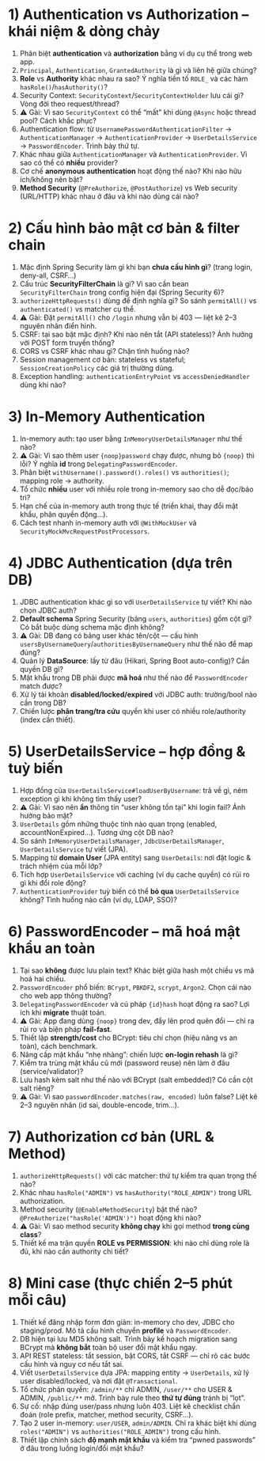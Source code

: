 # 1) Authentication vs Authorization – khái niệm & dòng chảy

1. Phân biệt **authentication** và **authorization** bằng ví dụ cụ thể trong web app.
2. `Principal`, `Authentication`, `GrantedAuthority` là gì và liên hệ giữa chúng?
3. **Role** vs **Authority** khác nhau ra sao? Ý nghĩa tiền tố `ROLE_` và các hàm `hasRole()`/`hasAuthority()`?
4. Security Context: `SecurityContext`/`SecurityContextHolder` lưu cái gì? Vòng đời theo request/thread?
5. ⚠️ Gài: Vì sao `SecurityContext` có thể “mất” khi dùng `@Async` hoặc thread pool? Cách khắc phục?
6. Authentication flow: từ `UsernamePasswordAuthenticationFilter` → `AuthenticationManager` → `AuthenticationProvider` → `UserDetailsService` → `PasswordEncoder`. Trình bày thứ tự.
7. Khác nhau giữa `AuthenticationManager` và `AuthenticationProvider`. Vì sao có thể có **nhiều** provider?
8. Cơ chế **anonymous authentication** hoạt động thế nào? Khi nào hữu ích/không nên bật?
9. **Method Security** (`@PreAuthorize`, `@PostAuthorize`) vs Web security (URL/HTTP) khác nhau ở đâu và khi nào dùng cái nào?

# 2) Cấu hình bảo mật cơ bản & filter chain

1. Mặc định Spring Security làm gì khi bạn **chưa cấu hình gì**? (trang login, deny-all, CSRF…)
2. Cấu trúc **SecurityFilterChain** là gì? Vì sao cần bean `SecurityFilterChain` trong config hiện đại (Spring Security 6)?
3. `authorizeHttpRequests()` dùng để định nghĩa gì? So sánh `permitAll()` vs `authenticated()` vs matcher cụ thể.
4. ⚠️ Gài: Đặt `permitAll()` cho `/login` nhưng vẫn bị 403 — liệt kê 2–3 nguyên nhân điển hình.
5. CSRF: tại sao bật mặc định? Khi nào nên tắt (API stateless)? Ảnh hưởng với POST form truyền thống?
6. CORS vs CSRF khác nhau gì? Chặn tình huống nào?
7. Session management cơ bản: stateless vs stateful; `SessionCreationPolicy` các giá trị thường dùng.
8. Exception handling: `authenticationEntryPoint` vs `accessDeniedHandler` dùng khi nào?

# 3) In-Memory Authentication

1. In-memory auth: tạo user bằng `InMemoryUserDetailsManager` như thế nào?
2. ⚠️ Gài: Vì sao thêm user `{noop}password` chạy được, nhưng bỏ `{noop}` thì lỗi? Ý nghĩa **id** trong `DelegatingPasswordEncoder`.
3. Phân biệt `withUsername().password().roles()` vs `authorities()`; mapping role → authority.
4. Tổ chức **nhiều** user với nhiều role trong in-memory sao cho dễ đọc/bảo trì?
5. Hạn chế của in-memory auth trong thực tế (triển khai, thay đổi mật khẩu, phân quyền động…).
6. Cách test nhanh in-memory auth với `@WithMockUser` và `SecurityMockMvcRequestPostProcessors`.

# 4) JDBC Authentication (dựa trên DB)

1. JDBC authentication khác gì so với `UserDetailsService` tự viết? Khi nào chọn JDBC auth?
2. **Default schema** Spring Security (bảng `users`, `authorities`) gồm cột gì? Có bắt buộc dùng schema mặc định không?
3. ⚠️ Gài: DB đang có bảng user khác tên/cột — cấu hình `usersByUsernameQuery`/`authoritiesByUsernameQuery` như thế nào để map đúng?
4. Quản lý **DataSource**: lấy từ đâu (Hikari, Spring Boot auto-config)? Cần quyền DB gì?
5. Mật khẩu trong DB phải được **mã hoá** như thế nào để `PasswordEncoder` match được?
6. Xử lý tài khoản **disabled/locked/expired** với JDBC auth: trường/bool nào cần trong DB?
7. Chiến lược **phân trang/tra cứu** quyền khi user có nhiều role/authority (index cần thiết).

# 5) UserDetailsService – hợp đồng & tuỳ biến

1. Hợp đồng của `UserDetailsService#loadUserByUsername`: trả về gì, ném exception gì khi không tìm thấy user?
2. ⚠️ Gài: Vì sao nên **ẩn** thông tin “user không tồn tại” khi login fail? Ảnh hưởng bảo mật?
3. `UserDetails` gồm những thuộc tính nào quan trọng (enabled, accountNonExpired…). Tương ứng cột DB nào?
4. So sánh `InMemoryUserDetailsManager`, `JdbcUserDetailsManager`, `UserDetailsService` tự viết (JPA).
5. Mapping từ **domain User** (JPA entity) sang `UserDetails`: nơi đặt logic & trách nhiệm của mỗi lớp?
6. Tích hợp `UserDetailsService` với caching (ví dụ cache quyền) có rủi ro gì khi đổi role động?
7. `AuthenticationProvider` tuỳ biến có thể **bỏ qua** `UserDetailsService` không? Tình huống nào cần (ví dụ, LDAP, SSO)?

# 6) PasswordEncoder – mã hoá mật khẩu an toàn

1. Tại sao **không** được lưu plain text? Khác biệt giữa hash một chiều vs mã hoá hai chiều.
2. `PasswordEncoder` phổ biến: `BCrypt`, `PBKDF2`, `scrypt`, `Argon2`. Chọn cái nào cho web app thông thường?
3. `DelegatingPasswordEncoder` và cú pháp `{id}hash` hoạt động ra sao? Lợi ích khi **migrate** thuật toán.
4. ⚠️ Gài: App đang dùng `{noop}` trong dev, đẩy lên prod quên đổi — chỉ ra rủi ro và biện pháp **fail-fast**.
5. Thiết lập **strength/cost** cho BCrypt: tiêu chí chọn (hiệu năng vs an toàn), cách benchmark.
6. Nâng cấp mật khẩu “nhẹ nhàng”: chiến lược **on-login rehash** là gì?
7. Kiểm tra trùng mật khẩu cũ mới (password reuse) nên làm ở đâu (service/validator)?
8. Lưu hash kèm salt như thế nào với BCrypt (salt embedded)? Có cần cột salt riêng?
9. ⚠️ Gài: Vì sao `passwordEncoder.matches(raw, encoded)` luôn false? Liệt kê 2–3 nguyên nhân (id sai, double-encode, trim…).

# 7) Authorization cơ bản (URL & Method)

1. `authorizeHttpRequests()` với các matcher: thứ tự kiểm tra quan trọng thế nào?
2. Khác nhau `hasRole("ADMIN")` vs `hasAuthority("ROLE_ADMIN")` trong URL authorization.
3. Method security (`@EnableMethodSecurity`) bật thế nào? `@PreAuthorize("hasRole('ADMIN')")` hoạt động khi nào?
4. ⚠️ Gài: Vì sao method security **không chạy** khi gọi method **trong cùng class**?
5. Thiết kế ma trận quyền **ROLE vs PERMISSION**: khi nào chỉ dùng role là đủ, khi nào cần authority chi tiết?

# 8) Mini case (thực chiến 2–5 phút mỗi câu)

1. Thiết kế đăng nhập form đơn giản: in-memory cho dev, JDBC cho staging/prod. Mô tả cấu hình chuyển **profile** và `PasswordEncoder`.
2. DB hiện tại lưu MD5 không salt. Trình bày kế hoạch migration sang BCrypt mà **không bắt** toàn bộ user đổi mật khẩu ngay.
3. API REST stateless: tắt session, bật CORS, tắt CSRF — chỉ rõ các bước cấu hình và nguy cơ nếu tắt sai.
4. Viết `UserDetailsService` dựa JPA: mapping entity → `UserDetails`, xử lý user disabled/locked, và nơi đặt `@Transactional`.
5. Tổ chức phân quyền: `/admin/**` chỉ ADMIN, `/user/**` cho USER & ADMIN, `/public/**` mở. Trình bày rule theo **thứ tự đúng** tránh bị “lọt”.
6. Sự cố: nhập đúng user/pass nhưng luôn 403. Liệt kê checklist chẩn đoán (role prefix, matcher, method security, CSRF…).
7. Tạo 2 user in-memory: `user/USER`, `admin/ADMIN`. Chỉ ra khác biệt khi dùng `roles("ADMIN")` vs `authorities("ROLE_ADMIN")` trong cấu hình.
8. Thiết lập chính sách **độ mạnh mật khẩu** và kiểm tra “pwned passwords” ở đâu trong luồng login/đổi mật khẩu?
